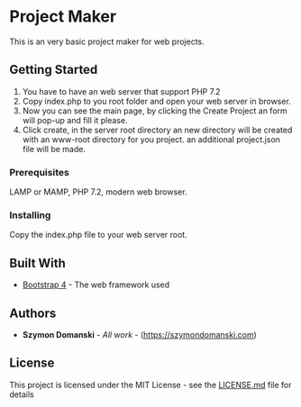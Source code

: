 # Project Maker

This is an very basic project maker for web projects.

## Getting Started

1. You have to have an web server that support PHP 7.2 
2. Copy index.php to you root folder and open your web server in browser.
3. Now you can see the main page, by clicking the Create Project an form will pop-up and fill it please.
4. Click create, in the server root directory an new directory will be created with an www-root directory for you project.
an additional project.json file will be made.

### Prerequisites

LAMP or MAMP, PHP 7.2, modern web browser.


### Installing

Copy the index.php file to your web server root.


## Built With

* [Bootstrap 4](http://www.getbootstrap.com/) - The web framework used




## Authors

* **Szymon Domanski** - *All work* - (https://szymondomanski.com)

## License

This project is licensed under the MIT License - see the [LICENSE.md](LICENSE.md) file for details

